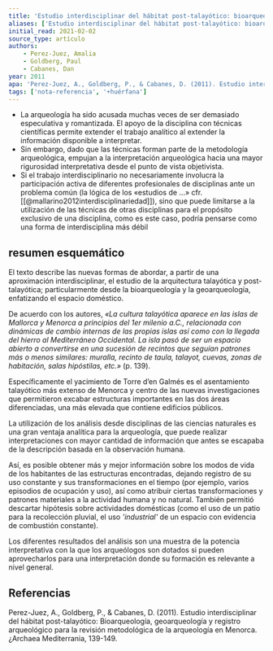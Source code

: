 ```yaml
---
title: 'Estudio interdisciplinar del hábitat post-talayótico: bioarqueología, geoarqueología y registro arqueológico para la revisión metodológica de la arqueología en Menorca'
aliases: ['Estudio interdisciplinar del hábitat post-talayótico: bioarqueología, geoarqueología y registro arqueológico para la revisión metodológica de la arqueología en Menorca', 'Perez-Juez et al. (2011)']
initial_read: 2021-02-02
source_type: artículo
authors: 
    - Perez-Juez, Amalia
    - Goldberg, Paul
    - Cabanes, Dan
year: 2011
apa: 'Perez-Juez, A., Goldberg, P., & Cabanes, D. (2011). Estudio interdisciplinar del hábitat post-talayótico: Bioarqueología, geoarqueología y registro arqueológico parala revisión metodológica de la arqueología en Menorca. Archaea Mediterrania, 139-149.'
tags: ['nota-referencia', '+huérfana']
---
```

- La arqueología ha sido acusada muchas veces de ser demasiado especulativa y romantizada. El apoyo de la disciplina con técnicas científicas permite extender el trabajo analítico al extender la información disponible a interpretar.
- Sin embargo, dado que las técnicas forman parte de la metodología arqueológica, empujan a la interpretación arqueológica hacia una mayor rigurosidad interpretativa desde el punto de vista objetivista.
- Si el trabajo interdisciplinario no necesariamente involucra la participación activa de diferentes profesionales de disciplinas ante un problema común (la lógica de los «estudios de ...» cfr. [[@mallarino2012interdisciplinariedad]]), sino que puede limitarse a la utilización de las técnicas de otras disciplinas para el propósito exclusivo de una disciplina, como es este caso, podría pensarse como una forma de interdisciplina más débil

## resumen esquemático

El texto describe las nuevas formas de abordar, a partir de una aproximación interdisciplinar, el estudio de la arquitectura talayótica y post-talayótica; particularmente desde la bioarqueología y la geoarqueología, enfatizando el espacio doméstico.

De acuerdo con los autores, *«La cultura talayótica aparece en las islas de Mallorca y Menorca a principios del 1er milenio a.C., relacionada con dinámicas de cambio internas de las propias islas así como con la llegada del hierro al Mediterráneo Occidental. La isla pasó de ser un espacio abierto a convertirse en una sucesión de recintos que seguían patrones más o menos similares: muralla, recinto de taula, talayot, cuevas, zonas de habitación, salas hipóstilas, etc.»* (p. 139).

Específicamente el yacimiento de Torre d’en Galmés es el asentamiento talayótico más extenso de Menorca y centro de las nuevas investigaciones que permitieron excabar estructuras importantes en las dos áreas diferenciadas, una más elevada que contiene edificios públicos.

La utilización de los análisis desde disciplinas de las ciencias naturales es una gran ventaja analítica para la arqueología, que puede realizar interpretaciones con mayor cantidad de información que antes se escapaba de la descripción basada en la observación humana.

Así, es posible obtener más y mejor información sobre los modos de vida de los habitantes de las estructuras encontradas, dejando registro de su uso constante y sus transformaciones en el tiempo (por ejemplo, varios episodios de ocupación y uso), así como atribuir ciertas transformaciones y patrones materiales a la actividad humana y no natural. También permitió descartar hipótesis sobre actividades domésticas (como el uso de un patio para la recolección pluvial, el uso *'industrial'* de un espacio con evidencia de combustión constante).

Los diferentes resultados del análisis son una muestra de la potencia interpretativa con la que los arqueólogos son dotados si pueden aprovecharlos para una interpretación donde su formación es relevante a nivel general.

## Referencias

Perez-Juez, A., Goldberg, P., & Cabanes, D. (2011). Estudio interdisciplinar del hábitat post-talayótico: Bioarqueología, geoarqueología y registro arqueológico para la revisión metodológica de la arqueología en Menorca. ¿Archaea Mediterrania, 139-149.
